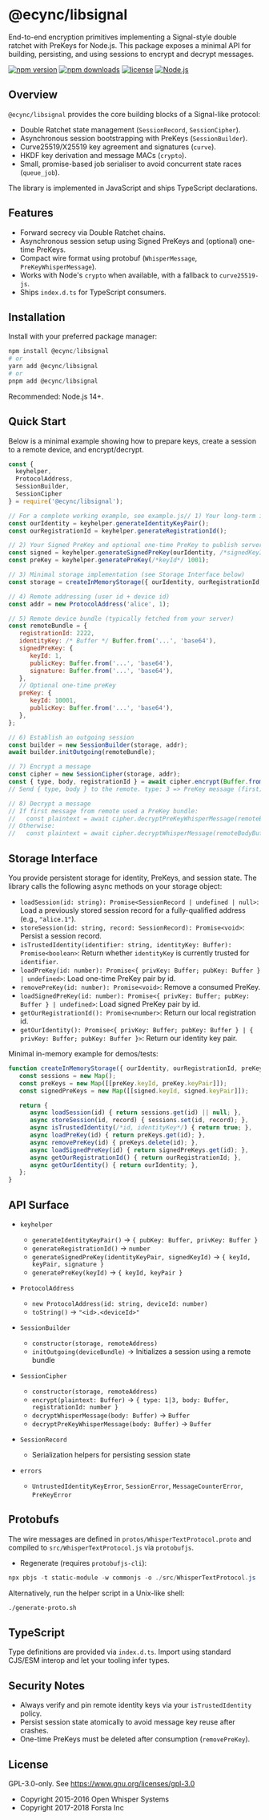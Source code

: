 @ecync/libsignal
===============

End-to-end encryption primitives implementing a Signal-style double ratchet with PreKeys for Node.js. This package exposes a minimal API for building, persisting, and using sessions to encrypt and decrypt messages.

[![npm version](https://badge.fury.io/js/@sky7%2Flibsignal.svg)](https://www.npmjs.com/package/@ecync/libsignal)
[![npm downloads](https://img.shields.io/npm/dm/@sky7/libsignal.svg)](https://www.npmjs.com/package/@ecync/libsignal)
[![license](https://img.shields.io/badge/license-GPL--3.0-blue.svg)](https://www.gnu.org/licenses/gpl-3.0)
[![Node.js](https://img.shields.io/node/v/@sky7/libsignal.svg)](https://nodejs.org)


Overview
--------
`@ecync/libsignal` provides the core building blocks of a Signal-like protocol:

- Double Ratchet state management (`SessionRecord`, `SessionCipher`).
- Asynchronous session bootstrapping with PreKeys (`SessionBuilder`).
- Curve25519/X25519 key agreement and signatures (`curve`).
- HKDF key derivation and message MACs (`crypto`).
- Small, promise-based job serialiser to avoid concurrent state races (`queue_job`).

The library is implemented in JavaScript and ships TypeScript declarations.


Features
--------
- Forward secrecy via Double Ratchet chains.
- Asynchronous session setup using Signed PreKeys and (optional) one-time PreKeys.
- Compact wire format using protobuf (`WhisperMessage`, `PreKeyWhisperMessage`).
- Works with Node's `crypto` when available, with a fallback to `curve25519-js`.
- Ships `index.d.ts` for TypeScript consumers.


Installation
------------
Install with your preferred package manager:

```powershell
npm install @ecync/libsignal
# or
yarn add @ecync/libsignal
# or
pnpm add @ecync/libsignal
```

Recommended: Node.js 14+.


Quick Start
-----------
Below is a minimal example showing how to prepare keys, create a session to a remote device, and encrypt/decrypt.

```js
const {
  keyhelper,
  ProtocolAddress,
  SessionBuilder,
  SessionCipher
} = require('@ecync/libsignal');

// For a complete working example, see example.js// 1) Your long-term identity + registration id
const ourIdentity = keyhelper.generateIdentityKeyPair();
const ourRegistrationId = keyhelper.generateRegistrationId();

// 2) Your Signed PreKey and optional one-time PreKey to publish server-side
const signed = keyhelper.generateSignedPreKey(ourIdentity, /*signedKeyId*/ 1);
const preKey = keyhelper.generatePreKey(/*keyId*/ 1001);

// 3) Minimal storage implementation (see Storage Interface below)
const storage = createInMemoryStorage({ ourIdentity, ourRegistrationId, preKey, signed });

// 4) Remote addressing (user id + device id)
const addr = new ProtocolAddress('alice', 1);

// 5) Remote device bundle (typically fetched from your server)
const remoteBundle = {
   registrationId: 2222,
   identityKey: /* Buffer */ Buffer.from('...', 'base64'),
   signedPreKey: {
      keyId: 1,
      publicKey: Buffer.from('...', 'base64'),
      signature: Buffer.from('...', 'base64'),
   },
   // Optional one-time preKey
   preKey: {
      keyId: 10001,
      publicKey: Buffer.from('...', 'base64'),
   },
};

// 6) Establish an outgoing session
const builder = new SessionBuilder(storage, addr);
await builder.initOutgoing(remoteBundle);

// 7) Encrypt a message
const cipher = new SessionCipher(storage, addr);
const { type, body, registrationId } = await cipher.encrypt(Buffer.from('hello'));
// Send { type, body } to the remote. type: 3 => PreKey message (first), 1 => normal.

// 8) Decrypt a message
// If first message from remote used a PreKey bundle:
//   const plaintext = await cipher.decryptPreKeyWhisperMessage(remoteBodyBuffer)
// Otherwise:
//   const plaintext = await cipher.decryptWhisperMessage(remoteBodyBuffer)
```


Storage Interface
-----------------
You provide persistent storage for identity, PreKeys, and session state. The library calls the following async methods on your storage object:

- `loadSession(id: string): Promise<SessionRecord | undefined | null>`: Load a previously stored session record for a fully-qualified address (e.g., `"alice.1"`).
- `storeSession(id: string, record: SessionRecord): Promise<void>`: Persist a session record.
- `isTrustedIdentity(identifier: string, identityKey: Buffer): Promise<boolean>`: Return whether `identityKey` is currently trusted for `identifier`.
- `loadPreKey(id: number): Promise<{ privKey: Buffer; pubKey: Buffer } | undefined>`: Load one-time PreKey pair by id.
- `removePreKey(id: number): Promise<void>`: Remove a consumed PreKey.
- `loadSignedPreKey(id: number): Promise<{ privKey: Buffer; pubKey: Buffer } | undefined>`: Load signed PreKey pair by id.
- `getOurRegistrationId(): Promise<number>`: Return our local registration id.
- `getOurIdentity(): Promise<{ privKey: Buffer; pubKey: Buffer } | { privKey: Buffer; pubKey: Buffer }>`: Return our identity key pair.

Minimal in-memory example for demos/tests:

```js
function createInMemoryStorage({ ourIdentity, ourRegistrationId, preKey, signed }) {
   const sessions = new Map();
   const preKeys = new Map([[preKey.keyId, preKey.keyPair]]);
   const signedPreKeys = new Map([[signed.keyId, signed.keyPair]]);

   return {
      async loadSession(id) { return sessions.get(id) || null; },
      async storeSession(id, record) { sessions.set(id, record); },
      async isTrustedIdentity(/*id, identityKey*/) { return true; },
      async loadPreKey(id) { return preKeys.get(id); },
      async removePreKey(id) { preKeys.delete(id); },
      async loadSignedPreKey(id) { return signedPreKeys.get(id); },
      async getOurRegistrationId() { return ourRegistrationId; },
      async getOurIdentity() { return ourIdentity; },
   };
}
```


API Surface
-----------
- `keyhelper`
   - `generateIdentityKeyPair()` → `{ pubKey: Buffer, privKey: Buffer }`
   - `generateRegistrationId()` → `number`
   - `generateSignedPreKey(identityKeyPair, signedKeyId)` → `{ keyId, keyPair, signature }`
   - `generatePreKey(keyId)` → `{ keyId, keyPair }`

- `ProtocolAddress`
   - `new ProtocolAddress(id: string, deviceId: number)`
   - `toString()` → `"<id>.<deviceId>"`

- `SessionBuilder`
   - `constructor(storage, remoteAddress)`
   - `initOutgoing(deviceBundle)` → Initializes a session using a remote bundle

- `SessionCipher`
   - `constructor(storage, remoteAddress)`
   - `encrypt(plaintext: Buffer)` → `{ type: 1|3, body: Buffer, registrationId: number }`
   - `decryptWhisperMessage(body: Buffer)` → `Buffer`
   - `decryptPreKeyWhisperMessage(body: Buffer)` → `Buffer`

- `SessionRecord`
   - Serialization helpers for persisting session state

- `errors`
   - `UntrustedIdentityKeyError`, `SessionError`, `MessageCounterError`, `PreKeyError`


Protobufs
---------
The wire messages are defined in `protos/WhisperTextProtocol.proto` and compiled to `src/WhisperTextProtocol.js` via `protobufjs`.

- Regenerate (requires `protobufjs-cli`):

```powershell
npx pbjs -t static-module -w commonjs -o ./src/WhisperTextProtocol.js ./protos/WhisperTextProtocol.proto
```

Alternatively, run the helper script in a Unix-like shell:

```bash
./generate-proto.sh
```


TypeScript
----------
Type definitions are provided via `index.d.ts`. Import using standard CJS/ESM interop and let your tooling infer types.


Security Notes
--------------
- Always verify and pin remote identity keys via your `isTrustedIdentity` policy.
- Persist session state atomically to avoid message key reuse after crashes.
- One-time PreKeys must be deleted after consumption (`removePreKey`).


License
-------
GPL-3.0-only. See https://www.gnu.org/licenses/gpl-3.0

* Copyright 2015-2016 Open Whisper Systems
* Copyright 2017-2018 Forsta Inc


